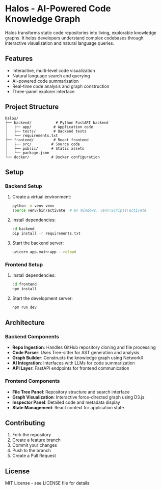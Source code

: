# Halos - AI-Powered Code Knowledge Graph

Halos transforms static code repositories into living, explorable knowledge graphs. It helps developers understand complex codebases through interactive visualization and natural language queries.

## Features

- Interactive, multi-level code visualization
- Natural language search and querying
- AI-powered code summarization
- Real-time code analysis and graph construction
- Three-panel explorer interface

## Project Structure

```
halos/
├── backend/           # Python FastAPI backend
│   ├── app/          # Application code
│   ├── tests/        # Backend tests
│   └── requirements.txt
├── frontend/         # React frontend
│   ├── src/         # Source code
│   ├── public/      # Static assets
│   └── package.json
└── docker/          # Docker configuration
```

## Setup

### Backend Setup

1. Create a virtual environment:
   ```bash
   python -m venv venv
   source venv/bin/activate  # On Windows: venv\Scripts\activate
   ```

2. Install dependencies:
   ```bash
   cd backend
   pip install -r requirements.txt
   ```

3. Start the backend server:
   ```bash
   uvicorn app.main:app --reload
   ```

### Frontend Setup

1. Install dependencies:
   ```bash
   cd frontend
   npm install
   ```

2. Start the development server:
   ```bash
   npm run dev
   ```

## Architecture

### Backend Components

- **Repo Ingestion**: Handles GitHub repository cloning and file processing
- **Code Parser**: Uses Tree-sitter for AST generation and analysis
- **Graph Builder**: Constructs the knowledge graph using NetworkX
- **AI Integration**: Interfaces with LLMs for code summarization
- **API Layer**: FastAPI endpoints for frontend communication

### Frontend Components

- **File Tree Panel**: Repository structure and search interface
- **Graph Visualization**: Interactive force-directed graph using D3.js
- **Inspector Panel**: Detailed code and metadata display
- **State Management**: React context for application state

## Contributing

1. Fork the repository
2. Create a feature branch
3. Commit your changes
4. Push to the branch
5. Create a Pull Request

## License

MIT License - see LICENSE file for details 